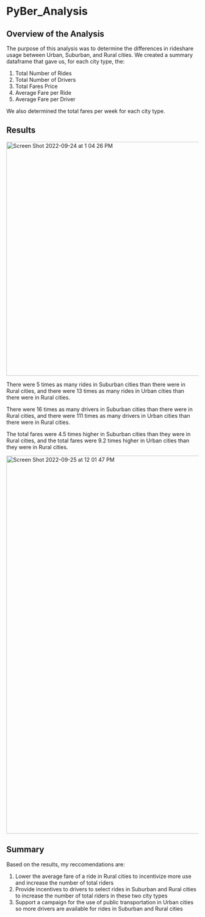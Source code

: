 # PyBer_Analysis

## Overview of the Analysis
The purpose of this analysis was to determine the differences in rideshare usage between Urban, Suburban, and Rural cities. We created a summary dataframe that gave us, for each city type, the:
  1) Total Number of Rides
  2) Total Number of Drivers
  3) Total Fares Price
  4) Average Fare per Ride
  5) Average Fare per Driver
 
 We also determined the total fares per week for each city type.

## Results
<img width="613" alt="Screen Shot 2022-09-24 at 1 04 26 PM" src="https://user-images.githubusercontent.com/111151454/192116502-d9c4dcc7-7b50-4145-8da9-cf8dbc7d9317.png">

There were 5 times as many rides in Suburban cities than there were in Rural cities, and there were 13 times as many rides in Urban cities than there were in Rural cities.

There were 16 times as many drivers in Suburban cities than there were in Rural cities, and there were 111 times as many drivers in Urban cities than there were in Rural cities.

The total fares were 4.5 times higher in Suburban cities than they were in Rural cities, and the total fares were 9.2 times higher in Urban cities than they were in Rural cities.

<img width="990" alt="Screen Shot 2022-09-25 at 12 01 47 PM" src="https://user-images.githubusercontent.com/111151454/192160835-5bdae396-ea19-4794-b959-6d3c393ac234.png">


## Summary

Based on the results, my reccomendations are:
  1) Lower the average fare of a ride in Rural cities to incentivize more use and increase the number of total riders
  2) Provide incentives to drivers to select rides in Suburban and Rural cities to increase the number of total riders in these two city types
  3) Support a campaign for the use of public transportation in Urban cities so more drivers are available for rides in Suburban and Rural cities
